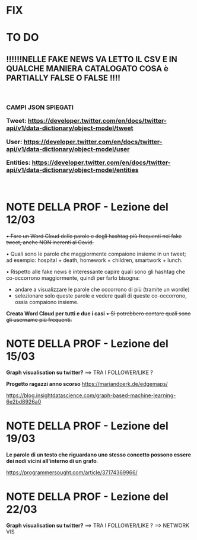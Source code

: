 # FIX

# TO DO

<h2>!!!!!!NELLE FAKE NEWS VA LETTO IL CSV E IN QUALCHE MANIERA CATALOGATO COSA è PARTIALLY FALSE O FALSE !!!!</h2><br>

<h3>CAMPI JSON SPIEGATI<br>

Tweet:
https://developer.twitter.com/en/docs/twitter-api/v1/data-dictionary/object-model/tweet<br>

User:
https://developer.twitter.com/en/docs/twitter-api/v1/data-dictionary/object-model/user<br>

Entities:
https://developer.twitter.com/en/docs/twitter-api/v1/data-dictionary/object-model/entities
</h3><br>


# NOTE DELLA PROF - Lezione del 12/03

<strike>• Fare un Word Cloud delle parole e degli hashtag più frequenti nei fake tweet, anche NON inerenti al Covid.</strike><br>

• Quali sono le parole che maggiormente compaiono insieme in un tweet; ad esempio: hospital + death, homework + children, smartwork + lunch.<br>

• Rispetto alle fake news è interessante capire quali sono gli hashtag che co-occorrono maggiormente, quindi per farlo bisogna:
- andare a visualizzare le parole che occorrono di più (tramite un wordle)
- selezionare solo queste parole e vedere quali di queste co-occorrono, ossia compaiono insieme.<br>

<b>Creata Word Cloud per tutti e due i casi</b> <strike>• Si potrebbero contare quali sono gli username più frequenti.</strike><br>

# NOTE DELLA PROF - Lezione del 15/03

<b>Graph visualisation su twitter?</b> ==> TRA I FOLLOWER/LIKE ?

<b>Progetto ragazzi anno scorso</b>
https://mariandoerk.de/edgemaps/

https://blog.insightdatascience.com/graph-based-machine-learning-6e2bd8926a0


# NOTE DELLA PROF - Lezione del 19/03

<b>Le parole di un testo che riguardano uno stesso concetto possono essere dei nodi vicini all'interno di un grafo</b>.

https://programmersought.com/article/37174369966/

# NOTE DELLA PROF - Lezione del 22/03

<b>Graph visualisation su twitter?</b> ==> TRA I FOLLOWER/LIKE ? ==> NETWORK VIS
